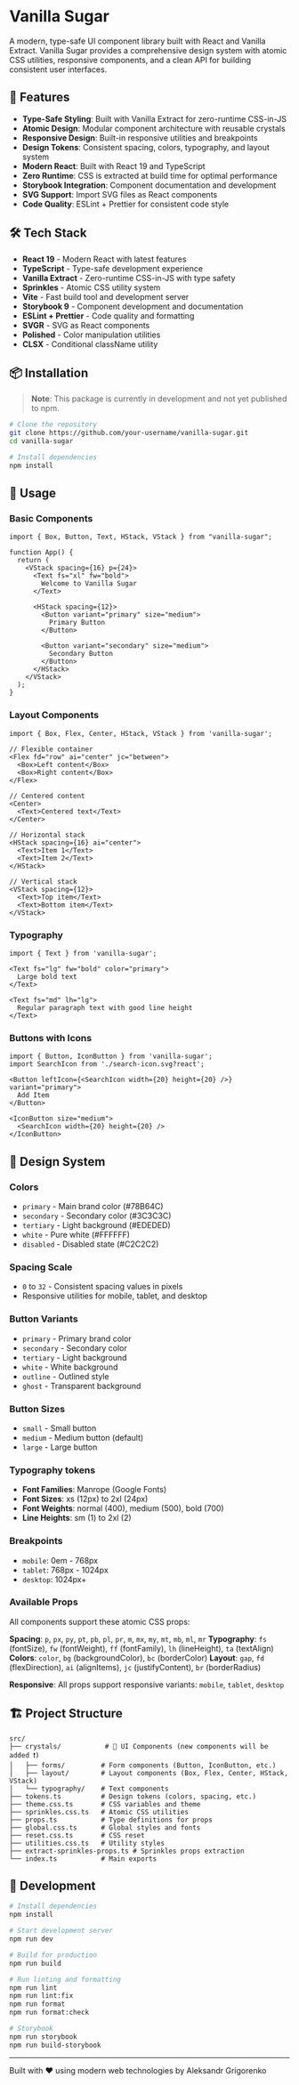# Vanilla Sugar

A modern, type-safe UI component library built with React and Vanilla Extract. Vanilla Sugar provides a comprehensive design system with atomic CSS utilities, responsive components, and a clean API for building consistent user interfaces.

## 🚀 Features

- **Type-Safe Styling**: Built with Vanilla Extract for zero-runtime CSS-in-JS
- **Atomic Design**: Modular component architecture with reusable crystals
- **Responsive Design**: Built-in responsive utilities and breakpoints
- **Design Tokens**: Consistent spacing, colors, typography, and layout system
- **Modern React**: Built with React 19 and TypeScript
- **Zero Runtime**: CSS is extracted at build time for optimal performance
- **Storybook Integration**: Component documentation and development
- **SVG Support**: Import SVG files as React components
- **Code Quality**: ESLint + Prettier for consistent code style

## 🛠 Tech Stack

- **React 19** - Modern React with latest features
- **TypeScript** - Type-safe development experience
- **Vanilla Extract** - Zero-runtime CSS-in-JS with type safety
- **Sprinkles** - Atomic CSS utility system
- **Vite** - Fast build tool and development server
- **Storybook 9** - Component development and documentation
- **ESLint + Prettier** - Code quality and formatting
- **SVGR** - SVG as React components
- **Polished** - Color manipulation utilities
- **CLSX** - Conditional className utility

## 📦 Installation

> **Note**: This package is currently in development and not yet published to npm.

```bash
# Clone the repository
git clone https://github.com/your-username/vanilla-sugar.git
cd vanilla-sugar

# Install dependencies
npm install
```

## 🎯 Usage

### Basic Components

```tsx
import { Box, Button, Text, HStack, VStack } from "vanilla-sugar";

function App() {
  return (
    <VStack spacing={16} p={24}>
      <Text fs="xl" fw="bold">
        Welcome to Vanilla Sugar
      </Text>

      <HStack spacing={12}>
        <Button variant="primary" size="medium">
          Primary Button
        </Button>

        <Button variant="secondary" size="medium">
          Secondary Button
        </Button>
      </HStack>
    </VStack>
  );
}
```

### Layout Components

```tsx
import { Box, Flex, Center, HStack, VStack } from 'vanilla-sugar';

// Flexible container
<Flex fd="row" ai="center" jc="between">
  <Box>Left content</Box>
  <Box>Right content</Box>
</Flex>

// Centered content
<Center>
  <Text>Centered text</Text>
</Center>

// Horizontal stack
<HStack spacing={16} ai="center">
  <Text>Item 1</Text>
  <Text>Item 2</Text>
</HStack>

// Vertical stack
<VStack spacing={12}>
  <Text>Top item</Text>
  <Text>Bottom item</Text>
</VStack>
```

### Typography

```tsx
import { Text } from 'vanilla-sugar';

<Text fs="lg" fw="bold" color="primary">
  Large bold text
</Text>

<Text fs="md" lh="lg">
  Regular paragraph text with good line height
</Text>
```

### Buttons with Icons

```tsx
import { Button, IconButton } from 'vanilla-sugar';
import SearchIcon from './search-icon.svg?react';

<Button leftIcon={<SearchIcon width={20} height={20} />} variant="primary">
  Add Item
</Button>

<IconButton size="medium">
  <SearchIcon width={20} height={20} />
</IconButton>
```

## 🎨 Design System

### Colors

- `primary` - Main brand color (#78B64C)
- `secondary` - Secondary color (#3C3C3C)
- `tertiary` - Light background (#EDEDED)
- `white` - Pure white (#FFFFFF)
- `disabled` - Disabled state (#C2C2C2)

### Spacing Scale

- `0` to `32` - Consistent spacing values in pixels
- Responsive utilities for mobile, tablet, and desktop

### Button Variants

- `primary` - Primary brand color
- `secondary` - Secondary color
- `tertiary` - Light background
- `white` - White background
- `outline` - Outlined style
- `ghost` - Transparent background

### Button Sizes

- `small` - Small button
- `medium` - Medium button (default)
- `large` - Large button

### Typography tokens

- **Font Families**: Manrope (Google Fonts)
- **Font Sizes**: xs (12px) to 2xl (24px)
- **Font Weights**: normal (400), medium (500), bold (700)
- **Line Heights**: sm (1) to 2xl (2)

### Breakpoints

- `mobile`: 0em - 768px
- `tablet`: 768px - 1024px
- `desktop`: 1024px+

### Available Props

All components support these atomic CSS props:

**Spacing**: `p`, `px`, `py`, `pt`, `pb`, `pl`, `pr`, `m`, `mx`, `my`, `mt`, `mb`, `ml`, `mr`
**Typography**: `fs` (fontSize), `fw` (fontWeight), `ff` (fontFamily), `lh` (lineHeight), `ta` (textAlign)
**Colors**: `color`, `bg` (backgroundColor), `bc` (borderColor)
**Layout**: `gap`, `fd` (flexDirection), `ai` (alignItems), `jc` (justifyContent), `br` (borderRadius)

**Responsive**: All props support responsive variants: `mobile`, `tablet`, `desktop`

## 🏗 Project Structure

```text
src/
├── crystals/           # 🧩 UI Components (new components will be added ❗)
│   ├── forms/         # Form components (Button, IconButton, etc.)
│   ├── layout/        # Layout components (Box, Flex, Center, HStack, VStack)
│   └── typography/    # Text components
├── tokens.ts          # Design tokens (colors, spacing, etc.)
├── theme.css.ts       # CSS variables and theme
├── sprinkles.css.ts   # Atomic CSS utilities
├── props.ts           # Type definitions for props
├── global.css.ts      # Global styles and fonts
├── reset.css.ts       # CSS reset
├── utilities.css.ts   # Utility styles
├── extract-sprinkles-props.ts # Sprinkles props extraction
└── index.ts           # Main exports
```

## 🔧 Development

```bash
# Install dependencies
npm install

# Start development server
npm run dev

# Build for production
npm run build

# Run linting and formatting
npm run lint
npm run lint:fix
npm run format
npm run format:check

# Storybook
npm run storybook
npm run build-storybook
```

---

Built with ❤️ using modern web technologies by Aleksandr Grigorenko
